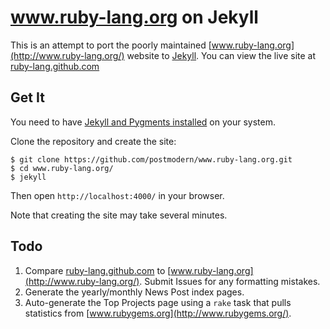 # www.ruby-lang.org on Jekyll

This is an attempt to port the poorly maintained
[www.ruby-lang.org](http://www.ruby-lang.org/) website to
[Jekyll](http://www.jekyllrb.com/). You can view the live site at
[ruby-lang.github.com](http://ruby-lang.github.com/)

## Get It

You need to have [Jekyll and Pygments installed](https://github.com/mojombo/jekyll/wiki/install)
on your system.

Clone the repository and create the site:

    $ git clone https://github.com/postmodern/www.ruby-lang.org.git
    $ cd www.ruby-lang.org/
    $ jekyll

Then open `http://localhost:4000/` in your browser.

Note that creating the site may take several minutes.

## Todo

1. Compare [ruby-lang.github.com](http://ruby-lang.github.com/) to
   [www.ruby-lang.org](http://www.ruby-lang.org/). Submit Issues for any
   formatting mistakes.
2. Generate the yearly/monthly News Post index pages.
3. Auto-generate the Top Projects page using a `rake` task that pulls
   statistics from [www.rubygems.org](http://www.rubygems.org/).
